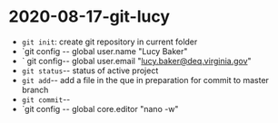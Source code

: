 # 2020-08-17-git-lucy

- `git init`: create git repository in current folder 
- `git config -- global user.name "Lucy Baker"
- ` git config-- global user.email "lucy.baker@deq.virginia.gov"
- `git status`-- status of active project
- `git add`-- add a file in the que in preparation for commit to master branch
- `git commit`-- 
- `git config -- global core.editor "nano -w"

